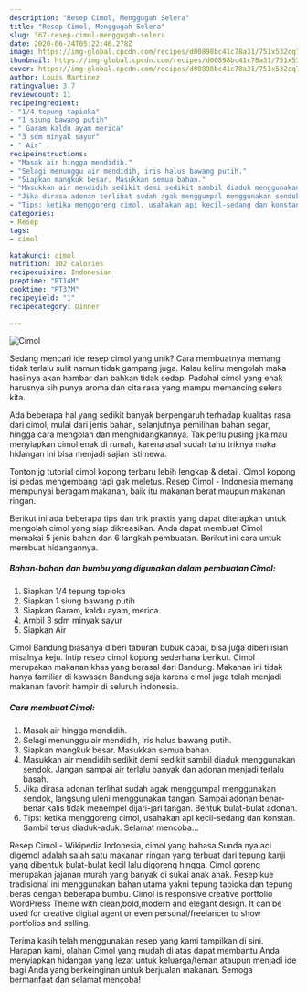```yaml
---
description: "Resep Cimol, Menggugah Selera"
title: "Resep Cimol, Menggugah Selera"
slug: 367-resep-cimol-menggugah-selera
date: 2020-06-24T05:22:46.278Z
image: https://img-global.cpcdn.com/recipes/d00898bc41c78a31/751x532cq70/cimol-foto-resep-utama.jpg
thumbnail: https://img-global.cpcdn.com/recipes/d00898bc41c78a31/751x532cq70/cimol-foto-resep-utama.jpg
cover: https://img-global.cpcdn.com/recipes/d00898bc41c78a31/751x532cq70/cimol-foto-resep-utama.jpg
author: Louis Martinez
ratingvalue: 3.7
reviewcount: 11
recipeingredient:
- "1/4 tepung tapioka"
- "1 siung bawang putih"
- " Garam kaldu ayam merica"
- "3 sdm minyak sayur"
- " Air"
recipeinstructions:
- "Masak air hingga mendidih."
- "Selagi menunggu air mendidih, iris halus bawang putih."
- "Siapkan mangkuk besar. Masukkan semua bahan."
- "Masukkan air mendidih sedikit demi sedikit sambil diaduk menggunakan sendok. Jangan sampai air terlalu banyak dan adonan menjadi terlalu basah."
- "Jika dirasa adonan terlihat sudah agak menggumpal menggunakan sendok, langsung uleni menggunakan tangan. Sampai adonan benar-benar kalis tidak menempel dijari-jari tangan. Bentuk bulat-bulat adonan."
- "Tips: ketika menggoreng cimol, usahakan api kecil-sedang dan konstan. Sambil terus diaduk-aduk. Selamat mencoba..."
categories:
- Resep
tags:
- cimol

katakunci: cimol 
nutrition: 102 calories
recipecuisine: Indonesian
preptime: "PT14M"
cooktime: "PT37M"
recipeyield: "1"
recipecategory: Dinner

---
```



![Cimol](https://img-global.cpcdn.com/recipes/d00898bc41c78a31/751x532cq70/cimol-foto-resep-utama.jpg)

Sedang mencari ide resep cimol yang unik? Cara membuatnya memang tidak terlalu sulit namun tidak gampang juga. Kalau keliru mengolah maka hasilnya akan hambar dan bahkan tidak sedap. Padahal cimol yang enak harusnya sih punya aroma dan cita rasa yang mampu memancing selera kita.

Ada beberapa hal yang sedikit banyak berpengaruh terhadap kualitas rasa dari cimol, mulai dari jenis bahan, selanjutnya pemilihan bahan segar, hingga cara mengolah dan menghidangkannya. Tak perlu pusing jika mau menyiapkan cimol enak di rumah, karena asal sudah tahu triknya maka hidangan ini bisa menjadi sajian istimewa.

Tonton jg tutorial cimol kopong terbaru lebih lengkap &amp; detail. Cimol kopong isi pedas mengembang tapi gak meletus. Resep Cimol - Indonesia memang mempunyai beragam makanan, baik itu makanan berat maupun makanan ringan.


Berikut ini ada beberapa tips dan trik praktis yang dapat diterapkan untuk mengolah cimol yang siap dikreasikan. Anda dapat membuat Cimol memakai 5 jenis bahan dan 6 langkah pembuatan. Berikut ini cara untuk membuat hidangannya.

<!--inarticleads1-->

##### Bahan-bahan dan bumbu yang digunakan dalam pembuatan Cimol:

1. Siapkan 1/4 tepung tapioka
1. Siapkan 1 siung bawang putih
1. Siapkan  Garam, kaldu ayam, merica
1. Ambil 3 sdm minyak sayur
1. Siapkan  Air


Cimol Bandung biasanya diberi taburan bubuk cabai, bisa juga diberi isian misalnya keju. Intip resep cimol kopong sederhana berikut. Cimol merupakan makanan khas yang berasal dari Bandung. Makanan ini tidak hanya familiar di kawasan Bandung saja karena cimol juga telah menjadi makanan favorit hampir di seluruh indonesia. 

<!--inarticleads2-->

##### Cara membuat Cimol:

1. Masak air hingga mendidih.
1. Selagi menunggu air mendidih, iris halus bawang putih.
1. Siapkan mangkuk besar. Masukkan semua bahan.
1. Masukkan air mendidih sedikit demi sedikit sambil diaduk menggunakan sendok. Jangan sampai air terlalu banyak dan adonan menjadi terlalu basah.
1. Jika dirasa adonan terlihat sudah agak menggumpal menggunakan sendok, langsung uleni menggunakan tangan. Sampai adonan benar-benar kalis tidak menempel dijari-jari tangan. Bentuk bulat-bulat adonan.
1. Tips: ketika menggoreng cimol, usahakan api kecil-sedang dan konstan. Sambil terus diaduk-aduk. Selamat mencoba...


Resep Cimol - Wikipedia Indonesia, cimol yang bahasa Sunda nya aci digemol adalah salah satu makanan ringan yang terbuat dari tepung kanji yang dibentuk bulat-bulat kecil lalu digoreng hingga. Cimol goreng merupakan jajanan murah yang banyak di sukai anak anak. Resep kue tradisional ini menggunakan bahan utama yakni tepung tapioka dan tepung beras dengan beberapa bumbu. Cimol is responsive creative portfolio WordPress Theme with clean,bold,modern and elegant design. It can be used for creative digital agent or even personal/freelancer to show portfolios and selling. 

Terima kasih telah menggunakan resep yang kami tampilkan di sini. Harapan kami, olahan Cimol yang mudah di atas dapat membantu Anda menyiapkan hidangan yang lezat untuk keluarga/teman ataupun menjadi ide bagi Anda yang berkeinginan untuk berjualan makanan. Semoga bermanfaat dan selamat mencoba!
